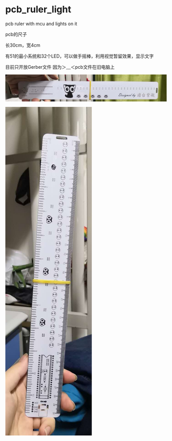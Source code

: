 # pcb_ruler_light
pcb ruler with mcu and lights on it

pcb的尺子

长30cm，宽4cm

有51的最小系统和32个LED，可以做手摇棒，利用视觉暂留效果，显示文字

目前只开放Gerber文件
因为＞﹏＜pcb文件在旧电脑上

![image1](https://github.com/tantaizining/pcb_ruler_light/raw/main/images/1.jpg)

![image2](https://github.com/tantaizining/pcb_ruler_light/raw/main/images/2.jpg)
